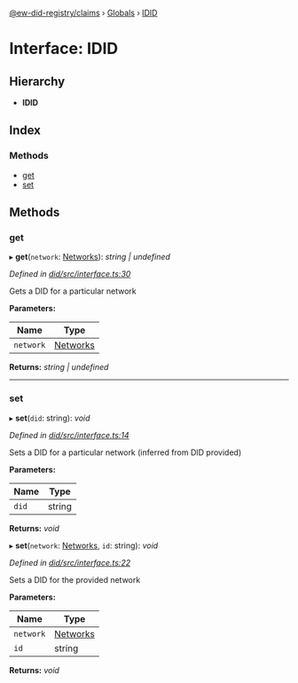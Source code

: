 [@ew-did-registry/claims](../README.md) › [Globals](../globals.md) › [IDID](idid.md)

# Interface: IDID

## Hierarchy

* **IDID**

## Index

### Methods

* [get](idid.md#get)
* [set](idid.md#set)

## Methods

###  get

▸ **get**(`network`: [Networks](../enums/networks.md)): *string | undefined*

*Defined in [did/src/interface.ts:30](https://github.com/energywebfoundation/ew-did-registry/blob/2427e29/packages/did/src/interface.ts#L30)*

Gets a DID for a particular network

**Parameters:**

Name | Type |
------ | ------ |
`network` | [Networks](../enums/networks.md) |

**Returns:** *string | undefined*

___

###  set

▸ **set**(`did`: string): *void*

*Defined in [did/src/interface.ts:14](https://github.com/energywebfoundation/ew-did-registry/blob/2427e29/packages/did/src/interface.ts#L14)*

Sets a DID for a particular network (inferred from DID provided)

**Parameters:**

Name | Type |
------ | ------ |
`did` | string |

**Returns:** *void*

▸ **set**(`network`: [Networks](../enums/networks.md), `id`: string): *void*

*Defined in [did/src/interface.ts:22](https://github.com/energywebfoundation/ew-did-registry/blob/2427e29/packages/did/src/interface.ts#L22)*

Sets a DID for the provided network

**Parameters:**

Name | Type |
------ | ------ |
`network` | [Networks](../enums/networks.md) |
`id` | string |

**Returns:** *void*
